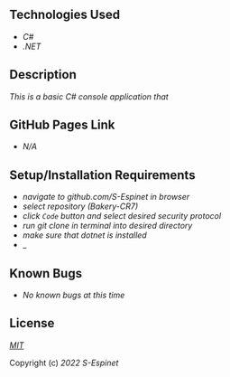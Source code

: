 ## Technologies Used

* _C#_
* _.NET_

## Description

_This is a basic C# console application that_

## GitHub Pages Link

* _N/A_

## Setup/Installation Requirements

* _navigate to github.com/S-Espinet in browser_
* _select repository (Bakery-CR7)_
* _click `Code` button and select desired security protocol_
* _run git clone in terminal into desired directory_
* _make sure that dotnet is installed_
* _

## Known Bugs

* _No known bugs at this time_

## License

_[MIT](https://en.wikipedia.org/wiki/MIT_License)_

Copyright (c) _2022_ _S-Espinet_